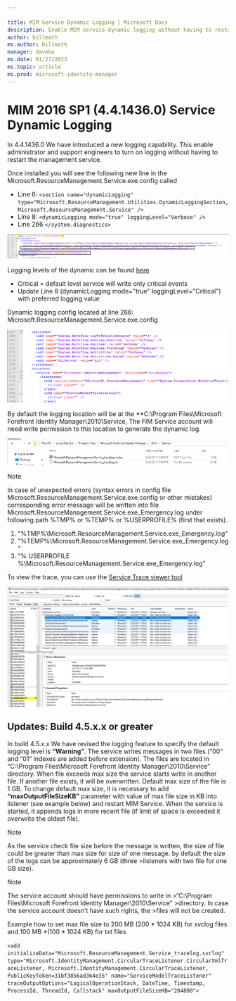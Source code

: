 ```yaml
---

title: MIM Service Dynamic Logging | Microsoft Docs
description: Enable MIM service dynamic logging without having to restart the management service
author: billmath
ms.author: billmath
manager: daveba
ms.date: 01/27/2023
ms.topic: article
ms.prod: microsoft-identity-manager
---
```





# MIM 2016 SP1 (4.4.1436.0)  Service Dynamic Logging

In 4.4.1436.0 We have introduced a new logging capability. This enable administrator and support engineers to turn on logging without having to restart the management service.

Once installed you will see the following new line in the Microsoft.ResourceManagement.Service.exe.config  called

*	Line 6: ``<section name="dynamicLogging" type="Microsoft.ResourceManagement.Utilities.DynamicLoggingSection, Microsoft.ResourceManagement.Service" />``
*	Line 8:  ``<dynamicLogging mode="true" loggingLevel="Verbose" />``
*	Line 266 ``</system.diagnostics> ``

![Highlighted sections showing the new dynamic logging entries](media/mim-service-dynamic-logging/screen01.png)

Logging levels of the dynamic can be found [here](https://msdn.microsoft.com/library/ms733025(v=vs.110).aspx#Anchor_3)

- Critical = default level service will write only critical events
- Update Line 8 (dynamicLogging mode="true" loggingLevel="Critical") with preferred logging value

Dynamic logging config located at line 266: Microsoft.ResourceManagement.Service.exe.config

![Highlighted sections showing lines with the various logging areas available](media/mim-service-dynamic-logging/screen02.png)

By default the logging location will be at the **C:\Program Files\Microsoft Forefront Identity Manager\2010\Service, The FIM Service account will need write permission to this location to generate the dynamic log.

![Folder location of the logs](media/mim-service-dynamic-logging/screen03.png)

> [!NOTE]
>  In case of unexpected errors (syntax errors in config file Microsoft.ResourceManagement.Service.exe.config or other mistakes) corresponding error message will be written into file Microsoft.ResourceManagement.Service.exe_Emergency.log under following path %TMP% or %TEMP% or %USERPROFILE% (first that exists).  
> 1. "%TMP%\Microsoft.ResourceManagement.Service.exe_Emergency.log"
> 2. "%TEMP%\Microsoft.ResourceManagement.Service.exe_Emergency.log"
> 3. "% USERPROFILE %\Microsoft.ResourceManagement.Service.exe_Emergency.log"

To view the trace, you can use the [Service Trace viewer tool](https://msdn.microsoft.com//library/aa751795(v=vs.110).aspx)

 ![Service trace viewer screenshot](media/mim-service-dynamic-logging/screen04.png)

## Updates: Build 4.5.x.x or greater

In build 4.5.x.x We have revised the logging feature to specify the default logging level is **“Warning”**. The service writes messages in two files (“00” and “01” indexes are added before extension). The files are located in “C:\Program Files\Microsoft Forefront Identity Manager\2010\Service” directory. When file exceeds max size the service starts write in another file. If another file exists, it will be overwritten. Default max size of the file is 1 GB. To change default max size, it is necessary to add **“maxOutputFileSizeKB”** parameter with value of max file size in KB into listener (see example below) and restart MIM Service. When the service is started, it appends logs in more recent file (if limit of space is exceeded it overwrite the oldest file). 

> [!NOTE] 
> As the service check file size before the message is written, the size of file could be greater than max size for size of one message. by default the size of the logs can be approximately 6 GB (three >listeners with two file for one GB size).

> [!NOTE] 
> The service account should have permissions to write in >“C:\Program Files\Microsoft Forefront Identity Manager\2010\Service” >directory. In case the service account doesn’t have such rights, the >files will not be created.

Example how to set max file size to 200 MB (200 * 1024 KB) for svclog files and 100 MB *(100 * 1024 KB) for txt files

`<add initializeData="Microsoft.ResourceManagement.Service_tracelog.svclog" type="Microsoft.IdentityManagement.CircularTraceListener.CircularXmlTraceListener, Microsoft.IdentityManagement.CircularTraceListener, PublicKeyToken=31bf3856ad364e35" name="ServiceModelTraceListener" traceOutputOptions="LogicalOperationStack, DateTime, Timestamp, ProcessId, ThreadId, Callstack" maxOutputFileSizeKB="204800">`

